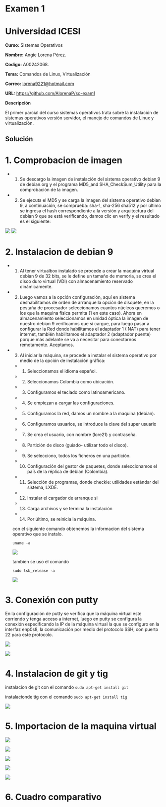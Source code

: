 
# **Examen 1** 

# **Universidad ICESI**

**Curso:** Sistemas Operativos

**Nombre:** Angie Lorena Pérez.

**Codigo:** A00242068.

**Tema:** Comandos de Linux, Virtualización

**Correo:** lorena9221@hotmail.com

**URL:**  https://github.com/AlorenaP/so-exam1

**Descripción**

El primer parcial del curso sistemas operativos trata sobre la instalación de sistemas operativos versión servidor, el manejo de comandos de Linux y virtualización.

## Solución

# 1. Comprobacion de imagen

  - 1.	Se descargo la imagen de instalación del sistema operativo debian 9 de debian.org y el programa MD5_and SHA_CheckSum_Utility para la comprobación de la imagen. 
  
  - 2.	Se ejecuta el MD5 y se carga la imagen del sistema operativo debian 9, a continuación, se comprueba: sha-1, sha-256 sha512 y por último se ingresa el hash correspondiente a la versión y arquitectura del debian 9 que se está verificando, damos clic en verify y el resultado es el siguiente: 
  
  ![](imagenes/2018-03-29%20(1).png)
  ![](imagenes/2018-03-29.png)


# 2.  Instalacion de debian 9

- 1.	Al tener virtualbox instalado se procede a crear la maquina virtual debian 9 de 32 bits, se le define un tamaño de memoria, se crea el disco duro virtual (VDI) con almacenamiento reservado dinámicamente.

- 2.	Luego vamos a la opción configuración, aquí en sistema deshabilitamos de orden de arranque la opción de disquete, en la pestaña de procesador seleccionamos cuantos núcleos queremos o los que la maquina física permita (1 en este caso). Ahora en almacenamiento seleccionamos en unidad óptica la imagen de nuestro debian 9 verificamos que si cargue, para luego pasar a configurar la Red donde habilitamos el adaptador 1 ( NAT) para tener internet, también habilitamos el adaptador 2 (adaptador puente) porque más adelante se va a necesitar para conectarnos remotamente. Aceptamos.
- 3.	Al iniciar la máquina, se procede a instalar el sistema operativo por medio de la opción de instalación gráfica: 
  - 1.	Seleccionamos el idioma español.
  - 2.	Seleccionamos Colombia como ubicación.
  - 3.	Configuramos el teclado como latinoamericano.
  - 4.	Se empiezan a cargar las configuraciones.
  - 5.	Configuramos la red, damos un nombre a la maquina (debian).
  - 6.	Configuramos usuarios, se introduce la clave del super usuario
  - 7.	Se crea el usuario, con nombre (lore21) y contraseña.
  - 8.	Partición de disco (guiado- utilizar todo el disco).
  - 9.	Se selecciono, todos los ficheros en una partición.
  - 10.	Configuración del gestor de paquetes, donde seleccionamos el país de la réplica de debian (Colombia).
  - 11.	Selección de programas, donde checkie: utilidades estándar del sistema, LXDE.
  - 12.	Instalar el cargador de arranque <GRUP> si
  - 13.	Carga archivos y se termina la instalación
  - 14.	Por último, se reinicia la máquina.
  
  con el siguiente comando obtenemos la informacion del sistema operativo que se instalo.
  
  `uname -a`
  
  ![](imagenes/2018-03-30.png)
  
   tambien se uso el comando
   
   `sudo lsb_release -a`
   
   ![](imagenes/2018-03-30%20(2).png)
   
  
# 3.	Conexión con putty
  En la configuración de putty se verifica que la máquina virtual este corriendo y tenga acceso a internet, luego en putty se configura la conexión especificando la IP de la máquina virtual la que se configuro en la interfaz enp0s8, la comunicación por medio del protocolo SSH, con puerto 22 para este protocolo.
  
  ![](imagenes/2018-03-31.png)
  
  ![](imagenes/2018-04-02.png)
  
 # 4.  Instalacion de git y tig 
  
   instalacion de git con el comando `sudo apt-get install git`
   
   instalacionde tig con el comando `sudo apt-get install tig`
 
  ![](imagenes/2018-03-31%20(5).png)
 
 
 # 5.  Importacion de la maquina virtual
 
  
  ![](imagenes/Captura%20de%20pantalla%20de%202018-04-04%2009-51-45.png)
  
  ![](imagenes/Captura%20de%20pantalla%20de%202018-04-04%2009-52-14.png)
  
  ![](imagenes/Captura%20de%20pantalla%20de%202018-04-04%2009-53-05.png)
  
  ![](imagenes/Captura%20de%20pantalla%20de%202018-04-04%2009-59-38.png)
  
  ![](imagenes/Captura%20de%20pantalla%20de%202018-04-04%2009-36-50.png)
  
  
  # 6. Cuadro comparativo
  
  
  

